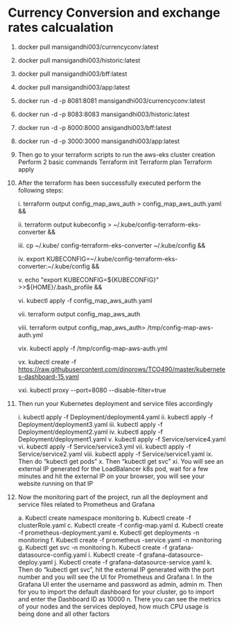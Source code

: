 # Currency Conversion and exchange rates calcualation

1. docker pull mansigandhi003/currencyconv:latest
2. docker pull mansigandhi003/historic:latest
3. docker pull mansigandhi003/bff:latest
4. docker pull mansigandhi003/app:latest
5. docker run -d -p 8081:8081 mansigandhi003/currencyconv:latest
6. docker run -d -p 8083:8083 mansigandhi003/historic:latest
7. docker run -d -p 8000:8000 ansigandhi003/bff:latest
8. docker run -d -p 3000:3000 mansigandhi003/app:latest
9. Then go to your terraform scripts to run the aws-eks cluster creation
  Perform 2 basic commands
   Terraform init
   Terraform plan
   Terraform apply
10. After the terraform has been successfully executed perform the following steps:

    i. terraform output config_map_aws_auth > config_map_aws_auth.yaml &&
    
    ii. terraform output kubeconfig > ~/.kube/config-terraform-eks-converter &&
    
    iii. cp ~/.kube/ config-terraform-eks-converter  ~/.kube/config &&
    
    iv. export KUBECONFIG=~/.kube/config-terraform-eks-converter:~/.kube/config &&
    
    v. echo "export KUBECONFIG=${KUBECONFIG}" >>${HOME}/.bash_profile &&
    
    vi. kubectl apply -f config_map_aws_auth.yaml
    
    vii. terraform output config_map_aws_auth
    
    viii. terraform output config_map_aws_auth> /tmp/config-map-aws-auth.yml
    
    vix. kubectl apply -f /tmp/config-map-aws-auth.yml
    
    vx. kubectl create -f https://raw.githubusercontent.com/dinorows/TCO490/master/kubernetes-dashboard-15.yaml
    
    vxi. kubectl proxy --port=8080 --disable-filter=true

11. Then run your Kubernetes deployment and service files accordingly

    i. kubectl apply -f Deployment/deployment4.yaml
    ii. kubectl apply -f Deployment/deployment3.yaml
    iii. kubectl apply -f Deployment/deployment2.yaml
    iv. kubectl apply -f Deployment/deployment1.yaml
    v. kubectl apply -f Service/service4.yaml
    vi. kubectl apply -f Service/service3.yml
    vii. kubectl apply -f Service/service2.yaml
    viii. kubectl apply -f Service/service1.yaml
    ix. Then do “kubectl get pods”
    x. Then “kubectl get svc”
    xi. You will see an external IP generated for the LoadBalancer k8s pod, wait for a
       few minutes and hit the external IP on your browser, you will see your website
       running on that IP

12. Now the monitoring part of the project, run all the deployment and service files related
    to Prometheus and Grafana
    
    a. Kubectl create namespace monitoring 
    b. Kubectl create -f clusterRole.yaml
    c. Kubectl create -f config-map.yaml
    d. Kubectl create -f prometheus-deployment.yaml
    e. Kubectl get deployments -n monitoring
    f. Kubectl create -f prometheus -service.yaml -n monitoring
    g. Kubectl get svc -n monitoring
    h. Kubectl create -f grafana-datasource-config.yaml 
    i. Kubectl create -f grafana-datasource-deploy.yaml
    j. Kubectl create -f grafana-datasource-service.yaml
    k. Then do “kubectl get svc”, hit the external IP generated with the port number
       and you will see the UI for Prometheus and Grafana
    l. In the Grafana UI enter the username and password as admin, admin
    m. Then for you to import the default dashboard for your cluster, go to import and
       enter the Dashboard ID as 10000
    n. There you can see the metrics of your nodes and the services deployed, how
        much CPU usage is being done and all other factors
